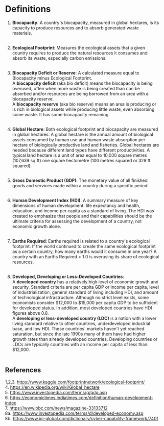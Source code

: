 # Definitions 
1. **Biocapacity**: A country's biocapacity, measured in global hectares, is its capacity to produce resources and to absorb generated waste materials.<br><br>

2. **Ecological Footprint**: Measures the ecological assets that a given country requires to produce the natural resources it consumes and absorb its waste, especially carbon emissions.<br><br>

3. **Biocapacity Deficit or Reserve**: A calculated measure equal to Biocapacity minus Ecological Footprint.<br> 
A **biocapacity deficit** (aka bio deficit) means the biocapacity is being overused, often when more waste is being created than can be absorbed and/or resources are being borrowed from an area with a biocapacity reserve.<br> 
A **biocapacity reserve** (aka bio reserve) means an area is producing or is rich in biological assets while producing little waste, even absorbing some waste. It has some biocapacity remaining.<br><br>

4. **Global Hectare**: Both ecological footprint and biocapacity are measured in global hectares. A global hectare is the annual amount of biological assets consumed by human use and human waste absorption per hectare of biologically productive land and fisheries. Global hectares are needed because different land types have different productivities. A typical land hectare is a unit of area equal to 10,000 square metres (107,639 sq ft) one square hectometre (100 metres squared or 328 ft squared).<br><br> 

5. **Gross Domestic Product (GDP)**: The monetary value of all finished goods and services made within a country during a specific period.<br><br> 

6. **Human Development Index (HDI)**: A summary measure of key dimensions of human development: life expectancy and health, education, and income per capita as a standard of living. The HDI was created to emphasize that people and their capabilities should be the ultimate criteria for assessing the development of a country, not economic growth alone.<br><br> 

7. **Earths Required**: Earths required is related to a country's ecological footprint. If the world continued to create the same ecological footprint as a certain country, how many earths would it consume in one year? A country with an Earths Required > 1.0 is overusing its share of ecological resources.<br><br> 

8. **Developed, Developing or Less-Developed Countries**:<br>
A **developed country** has a relatively high level of economic growth and security. Standard criteria are per capita GDP or income per capita, level of industrialization, general standard of living including HDI, and amount of technological infrastructure. Although no strict level exists, some economists consider $12,000 to $15,000 per capita GDP to be sufficient for developed status. In addition, most developed countries have HDI figures above 0.8.<br>
A **developing or less-developed country (LDC)** is a nation with a lower living standard relative to other countries, underdeveloped industrial base, and low HDI. These countries' markets haven't yet reached saturation, but since the late 1990s many of them have had higher growth rates than already developed countries. Developing countries or LDCs are typically countries with an income per capita of less than $12,000.<br><br>

## References
1,2,3. https://www.kaggle.com/footprintnetwork/ecological-footprint/<br>
4. https://en.wikipedia.org/wiki/Global_hectare<br>
5. https://www.investopedia.com/terms/g/gdp.asp<br>
6. https://economictimes.indiatimes.com/definition/human-development-index<br>
7. https://www.bbc.com/news/magazine-33133712<br>
8a. https://www.investopedia.com/terms/d/developed-economy.asp<br>
8b. https://www.igi-global.com/dictionary/cyber-capability-framework/7401<br>